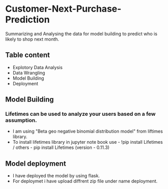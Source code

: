# Customer-Next-Purchase-Prediction
Summarizing and Analysing the data for model building to predict who is likely to shop next month.



## Table content
* Explotory Data Analysis
* Data Wrangling
* Model Building
* Deployment



## Model Building
### Lifetimes can be used to analyze your users based on a few assumption.
* I am using "Beta geo negative binomial distribution model" from liftimes library.
* To install lifetimes library in jupyter note book use - !pip install Lifetimes / others - pip install Lifetimes (version - 0.11.3)


## Model deployment
* I have deployed the model by using flask.
* For deploymet i have upload diffrent zip file under name deployment. 
